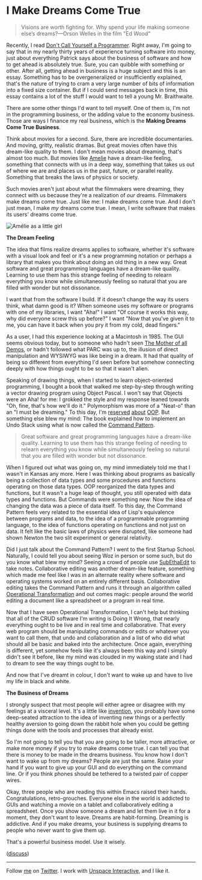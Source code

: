 I Make Dreams Come True
===

> Visions are worth fighting for. Why spend your life making someone else’s dreams?—Orson Welles in the film "Ed Wood"

Recently, I read [Don't Call Yourself a Programmer][1]. Right away, I'm going to say that in my nearly thirty years of experience turning software into money, just about everything Patrick says about the business of software and how to get ahead is absolutely true. Sure, you can quibble with something or other. After all, getting ahead in business is a huge subject and this is an essay. Something has to be overgeneralized or insufficiently explained, that's the nature of trying to cram a very large number of bits of information into a fixed size container. But if I could send messages back in time, this essay contains a lot of the stuff I would want to tell a young Mr. Braithwaite.

[1]: http://www.kalzumeus.com/2011/10/28/dont-call-yourself-a-programmer/

There are some other things I'd want to tell myself. One of them is, I'm not in the programming business, or the adding value to the economy business. Those are ways I finance my real business, which is the **Making Dreams Come True Business**.

Think about movies for a second. Sure, there are incredible documentaries. And moving, gritty, realistic dramas. But great movies often have this dream-like quality to them. I don't mean movies about dreaming, that's almost too much. But movies like [Amelie][2] have a dream-like feeling, something that connects with us in a deep way, something that takes us out of where we are and places us in the past, future, or parallel reality. Something that breaks the laws of physics or society.

Such movies aren't just about what the filmmakers were dreaming, they connect with us because they're a realization of *our* dreams. Filmmakers make dreams come true. Just like me: I make dreams come true. And I don't just mean, I make *my* dreams come true. I mean, I write software that makes its users' dreams come true.

[2]: https://en.wikipedia.org/wiki/Amélie

![Amélie as a little girl](http://www.anomalousmaterial.com/movies/wp-content/uploads/2010/02/amelie.jpg)

**The Dream Feeling**

The idea that films realize dreams applies to software, whether it's software with a visual look and feel or it's a new programming notation or perhaps a library that makes you think about doing an old thing in a new way. Great software and great programming languages have a dream-like quality. Learning to use them has this strange feeling of needing to relearn everything you know while simultaneously feeling so natural that you are filled with wonder but not dissonance.

I want that from the software I build. If it doesn't change the way its users think, what damn good is it? When someone uses my software or programs with one of my libraries, I want "Aha!" I want "Of course it works this way, why did everyone screw this up before?" I want "Now that you've given it to me, you can have it back when you pry it from my cold, dead fingers."

As a user, I had this experience looking at a Macintosh in 1985. The GUI seems obvious today, but to someone who hadn't seen [The Mother of all Demos][10], or hadn't followed what PARC was up to, the illusion of direct manipulation and WYSIWYG was like being in a dream. It had that quality of being so different from everything I'd seen before but somehow connecting deeply with how things ought to be so that it wasn't alien.

[10]: http://sloan.stanford.edu/MouseSite/1968Demo.html

Speaking of drawing things, when I started to learn object-oriented programming, I bought a book that walked me step-by-step through writing a vector drawing program using Object Pascal. I won't say that Objects were an Aha! for me: I grokked the style and my response leaned towards "Oh, fine, that's how we'll do it." Polymorphism was more of a "Neat-o" than an "I must be dreaming." To this day, I'm [reserved][6] [about][7] [OOP][8]. But something else blew my mind: The book explained how to implement an Undo Stack using what is now called the [Command Pattern][9].

[6]: http://weblog.raganwald.com/2007/10/too-much-of-good-thing-not-all.html
[7]: http://weblog.raganwald.com/2008/04/is-strictly-equivalent-to.html
[8]: https://github.com/raganwald/homoiconic/blob/master/2010/12/oop.md
[9]: http://en.wikipedia.org/wiki/Command_pattern

> Great software and great programming languages have a dream-like quality. Learning to use them has this strange feeling of needing to relearn everything you know while simultaneously feeling so natural that you are filled with wonder but not dissonance.

When I figured out what was going on, my mind immediately told me that I wasn't in Kansas any more. Here I was thinking about programs as basically being a collection of data types and some procedures and functions operating on those data types. OOP reorganized the data types and functions, but it wasn't a huge leap of thought, you still operated with data types and functions. But Commands were something new: Now the idea of changing the data was a piece of data itself. To this day, the Command Pattern feels very related to the essential idea of Lisp's equivalence between programs and data, to the idea of a programmable programming language, to the idea of functions operating on functions and not just on data. It felt like the basic laws of physics were disrupted, like someone had shown Newton the two slit experiment or general relativity.

Did I just talk about the Command Pattern? I went to the first Startup School. Naturally, I could tell you about seeing Woz in person or some such, but do you know what blew my mind? Seeing a crowd of people use [SubEthaEdit][5] to take notes. Collaborative editing was another dream-like feature, something which made me feel like I was in an alternate reality where software and operating systems worked on an entirely different basis. Collaborative editing takes the Command Pattern and runs it through an algorithm called [Operational Transformation][11] and out comes magic: people around the world editing a document like a spreadsheet or a program in real time.

[5]: http://www.codingmonkeys.de/subethaedit/
[11]: http://en.wikipedia.org/wiki/Operational_transformation

Now that I have seen Operational Transformation, I can't help but thinking that all of the CRUD software I'm writing is Doing It Wrong, that nearly everything ought to be live and in real time and collaborative. That every web program should be manipulating commands or edits or whatever you want to call them, that undo and collaboration and a list of who did what should all be basic and baked into the architecture. Once again, everything is different, yet somehow feels like it's always been this way and I simply didn't see it before, like my mind was clouded in my waking state and I had to dream to see the way things ought to be.

And now that I've dreamt in colour, I don't want to wake up and have to live my life in black and white.

**The Business of Dreams**

I strongly suspect that most people will either agree or disagree with my feelings at a visceral level. It's a little like [invention][12], you probably have some deep-seated attraction to the idea of inventing new things or a perfectly healthy aversion to going down the rabbit hole when you could be getting things done with the tools and processes that already exist.

[12]: http://raganwald.posterous.com/the-mother-of-all-interview-questions "The Mother of All Interview Questions"

So I'm not going to tell you that you are going to be taller, more attractive, or make more money if you try to make dreams come true. I can tell you that there is money to be made in the dreams business. You know how I don't want to wake up from my dreams? People are just  the same. Raise your hand if you want to give up your GUI and do everything on the command line. Or if you think phones should be tethered to a twisted pair of copper wires.

Okay, three people who are reading this within Emacs raised their hands. Congratulations, retro-grouches. Everyone else in the world is addicted to GUIs and watching a movie on a tablet and collaboratively editing a spreadsheet. Once you show someone a dream and let them live in it for a moment, they don't want to leave. Dreams are habit-forming. Dreaming is addictive. And if you make dreams, your business is supplying dreams to people who never want to give them up.

That's a powerful business model. Use it wisely.

([discuss](http://news.ycombinator.com/item?id=3175430))

---
	
Follow [me](http://reginald.braythwayt.com) on [Twitter](http://twitter.com/raganwald). I work with [Unspace Interactive](http://unspace.ca), and I like it.